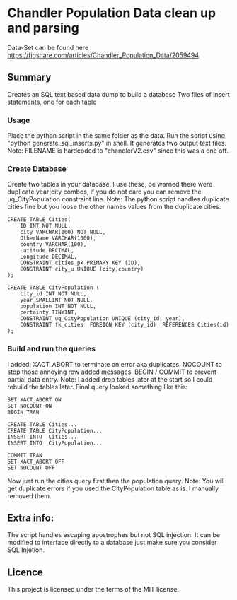 # Chandler Population Data clean up and parsing
Data-Set can be found here https://figshare.com/articles/Chandler_Population_Data/2059494
## Summary
Creates an SQL text based data dump to build a database
Two files of insert statements, one for each table
### Usage
Place the python script in the same folder as the data.
Run the script using "python generate_sql_inserts.py" in shell.
It generates two output text files.
Note: FILENAME is hardcoded to "chandlerV2.csv" since this was a one off.
### Create Database
Create two tables in your database.
I use these, be warned there were duplicate year|city combos, if you do not care you can remove the uq_CityPopulation constraint line.
Note: The python script handles duplicate cities fine but you loose the other names values from the duplicate cities.
```
CREATE TABLE Cities(
	ID INT NOT NULL,
	city VARCHAR(100) NOT NULL,
	OtherName VARCHAR(1000),
	country VARCHAR(100),
	Latitude DECIMAL,
	Longitude DECIMAL,
	CONSTRAINT cities_pk PRIMARY KEY (ID),
	CONSTRAINT city_u UNIQUE (city,country)
);

CREATE TABLE CityPopulation (
	city_id INT NOT NULL,
	year SMALLINT NOT NULL,
	population INT NOT NULL,
	certainty TINYINT,
	CONSTRAINT uq_CityPopulation UNIQUE (city_id, year),
	CONSTRAINT fk_cities  FOREIGN KEY (city_id)  REFERENCES Cities(id)
);
```
### Build and run the queries
I added:
	XACT_ABORT to terminate on error aka duplicates.
	NOCOUNT to stop those annoying row added messages.
	BEGIN / COMMIT to prevent partial data entry.
Note: I added drop tables later at the start so I could rebuild the tables later.
Final query looked something like this:
```
SET XACT_ABORT ON
SET NOCOUNT ON
BEGIN TRAN

CREATE TABLE Cities...
CREATE TABLE CityPopulation...
INSERT INTO  Cities...
INSERT INTO  CityPopulation...

COMMIT TRAN
SET XACT_ABORT OFF
SET NOCOUNT OFF
```
Now just run the cities query first then the population query.
Note: You will get duplicate errors if you used the CityPopulation table as is. I manually removed them.
## Extra info:
The script handles escaping apostrophes but not SQL injection.
It can be modified to interface directly to a database just make sure you consider SQL Injetion.
## Licence
This project is licensed under the terms of the MIT license.